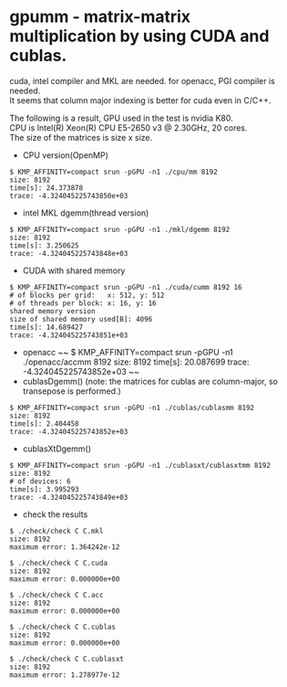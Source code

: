 gpumm - matrix-matrix multiplication by using CUDA and cublas.
===
cuda, intel compiler and MKL are needed.
for openacc, PGI compiler is needed.  
It seems that column major indexing is better for cuda even in C/C++.  
  
The following is a result, GPU used in the test is nvidia K80.  
CPU is Intel(R) Xeon(R) CPU E5-2650 v3 @ 2.30GHz, 20 cores.  
The size of the matrices is size x size.  
  
* CPU version(OpenMP)
~~~
$ KMP_AFFINITY=compact srun -pGPU -n1 ./cpu/mm 8192
size: 8192
time[s]: 24.373878
trace: -4.324045225743850e+03
~~~
* intel MKL dgemm(thread version)
~~~
$ KMP_AFFINITY=compact srun -pGPU -n1 ./mkl/dgemm 8192
size: 8192
time[s]: 3.250625
trace: -4.324045225743848e+03
~~~
* CUDA with shared memory
~~~
$ KMP_AFFINITY=compact srun -pGPU -n1 ./cuda/cumm 8192 16
# of blocks per grid:   x: 512, y: 512
# of threads per block: x: 16, y: 16
shared memory version
size of shared memory used[B]: 4096
time[s]: 14.689427
trace: -4.324045225743851e+03
~~~
* openacc
~~
$ KMP_AFFINITY=compact srun -pGPU -n1 ./openacc/accmm 8192
size: 8192
time[s]: 20.087699
trace: -4.324045225743852e+03
~~
* cublasDgemm() (note: the matrices for cublas are column-major, so transepose is performed.)
~~~
$ KMP_AFFINITY=compact srun -pGPU -n1 ./cublas/cublasmm 8192
size: 8192
time[s]: 2.404458
trace: -4.324045225743852e+03
~~~
* cublasXtDgemm()
~~~
$ KMP_AFFINITY=compact srun -pGPU -n1 ./cublasxt/cublasxtmm 8192
size: 8192
# of devices: 6
time[s]: 3.995293
trace: -4.324045225743849e+03
~~~
* check the results
~~~
$ ./check/check C C.mkl
size: 8192
maximum error: 1.364242e-12

$ ./check/check C C.cuda
size: 8192
maximum error: 0.000000e+00

$ ./check/check C C.acc
size: 8192
maximum error: 0.000000e+00

$ ./check/check C C.cublas
size: 8192
maximum error: 0.000000e+00

$ ./check/check C C.cublasxt
size: 8192
maximum error: 1.278977e-12
~~~
